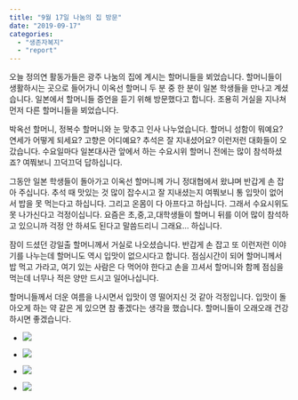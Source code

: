 ```yaml
---
title: "9월 17일 나눔의 집 방문"
date: "2019-09-17"
categories: 
  - "생존자복지"
  - "report"
---
```


오늘 정의연 활동가들은 광주 나눔의 집에 계시는 할머니들을 뵈었습니다. 할머니들이 생활하시는 곳으로 들어가니 이옥선 할머니 두 분 중 한 분이 일본 학생들을 만나고 계셨습니다. 일본에서 할머니들 증언을 듣기 위해 방문했다고 합니다. 조용히 거실을 지나쳐 먼저 다른 할머니들을 뵈었습니다.

박옥선 할머니, 정복수 할머니와 눈 맞추고 인사 나누었습니다. 할머니 성함이 뭐예요? 연세가 어떻게 되세요? 고향은 어디예요? 추석은 잘 지내셨어요? 이런저런 대화들이 오갔습니다. 수요일마다 일본대사관 앞에서 하는 수요시위 할머니 전에는 많이 참석하셨죠? 여쭤보니 끄덕끄덕 답하십니다.

그동안 일본 학생들이 돌아가고 이옥선 할머니께 가니 정대협에서 왔냐며 반갑게 손 잡아 주십니다. 추석 때 맛있는 것 많이 잡수시고 잘 지내셨는지 여쭤보니 통 입맛이 없어서 밥을 못 먹는다고 하십니다. 그리고 온몸이 다 아프다고 하십니다. 그래서 수요시위도 못 나가신다고 걱정이십니다. 요즘은 초,중,고,대학생들이 할머니 뒤를 이어 많이 참석하고 있으니까 걱정 안 하셔도 된다고 말씀드리니 그래요... 하십니다.

잠이 드셨던 강일출 할머니께서 거실로 나오셨습니다. 반갑게 손 잡고 또 이런저런 이야기를 나누는데 할머니도 역시 입맛이 없으시다고 합니다. 점심시간이 되어 할머니께서 밥 먹고 가라고, 여기 있는 사람은 다 먹어야 한다고 손을 끄셔서 할머니와 함께 점심을 먹는데 너무나 적은 양만 드시고 일어나십니다.

할머니들께서 더운 여름을 나시면서 입맛이 영 떨어지신 것 같아 걱정입니다. 입맛이 돌아오게 하는 약 같은 게 있으면 참 좋겠다는 생각을 했습니다. 할머니들이 오래오래 건강하시면 좋겠습니다.

- ![](http://womenandwar.net/kr/wp-content/uploads/2019/09/photo_2019-09-17_16-33-17-768x1024.jpg)
    
- ![](http://womenandwar.net/kr/wp-content/uploads/2019/09/photo_2019-09-17_16-33-21-768x1024.jpg)
    
- ![](http://womenandwar.net/kr/wp-content/uploads/2019/09/photo_2019-09-17_16-33-41-768x1024.jpg)
    
- ![](http://womenandwar.net/kr/wp-content/uploads/2019/09/사본-photo_2019-09-17_16-33-35-835x1024.jpg)
